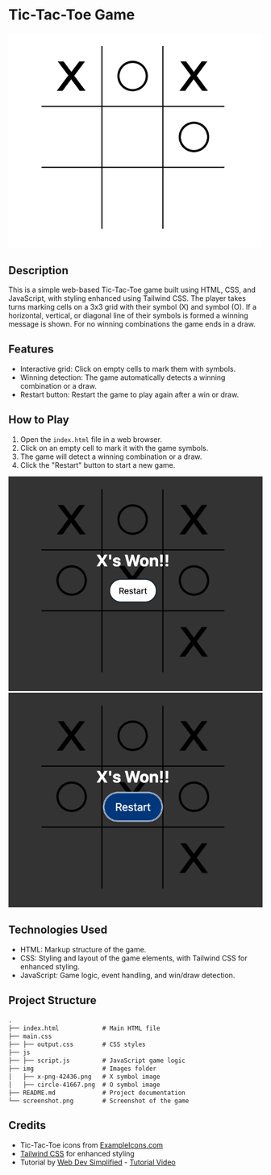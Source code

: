 # Tic-Tac-Toe Game

![Tic-Tac-Toe Screenshot](1.png)

## Description

This is a simple web-based Tic-Tac-Toe game built using HTML, CSS, and JavaScript, with styling enhanced using Tailwind CSS. The player takes turns marking cells on a 3x3 grid with their symbol (X) and symbol (O). If a horizontal, vertical, or diagonal line of their symbols is formed a winning message is shown. For no winning combinations the game ends in a draw.

## Features

- Interactive grid: Click on empty cells to mark them with symbols.
- Winning detection: The game automatically detects a winning combination or a draw.
- Restart button: Restart the game to play again after a win or draw.

## How to Play

1. Open the `index.html` file in a web browser.
2. Click on an empty cell to mark it with the game symbols. 
4. The game will detect a winning combination or a draw.
5. Click the "Restart" button to start a new game.

![Tic-Tac-Toe Screenshot](2.png)
![Tic-Tac-Toe Screenshot](3.png)

## Technologies Used

- HTML: Markup structure of the game.
- CSS: Styling and layout of the game elements, with Tailwind CSS for enhanced styling.
- JavaScript: Game logic, event handling, and win/draw detection.

## Project Structure

```
.
├── index.html            # Main HTML file
├── main.css              
├── ├── output.css        # CSS styles
├── js
├── ├── script.js         # JavaScript game logic
├── img                   # Images folder
│   ├── x-png-42436.png   # X symbol image
│   ├── circle-41667.png  # O symbol image
├── README.md             # Project documentation
└── screenshot.png        # Screenshot of the game
```

## Credits

- Tic-Tac-Toe icons from [ExampleIcons.com](https://www.exampleicons.com/)
- [Tailwind CSS](https://tailwindcss.com/) for enhanced styling
- Tutorial by [Web Dev Simplified](https://www.youtube.com/channel/UC1234567890abcdef) - [Tutorial Video](https://www.youtube.com/watch?v=Y-GkMjUZsmM)
